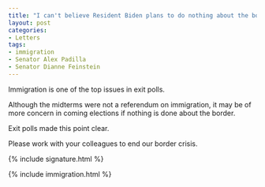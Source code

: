 ```yaml
---
title: "I can't believe Resident Biden plans to do nothing about the border"
layout: post
categories:
- Letters
tags:
- immigration
- Senator Alex Padilla
- Senator Dianne Feinstein
---
```


Immigration is one of the top issues in exit polls.

Although the midterms were not a referendum on immigration, it may be of more concern in coming elections if nothing is done about the border.

Exit polls made this point clear.

Please work with your colleagues to end our border crisis.

{% include signature.html %}

{% include immigration.html %}

